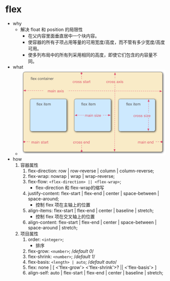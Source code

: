# flex

- why
    - 解决 float 和 position 的局限性
        - 在父内容里面垂直居中一个块内容。
        - 使容器的所有子项占用等量的可用宽度/高度，而不管有多少宽度/高度可用。
        - 使多列布局中的所有列采用相同的高度，即使它们包含的内容量不同。
- what
    - ![img](./assets/2023-04-06-21-24-31.png)
- how
    1. 容器属性
        1. flex-direction: row | row-reverse | column | column-reverse;
        2. flex-wrap: nowrap | wrap | wrap-reverse;
        3. flex-flow: `<flex-direction> || <flex-wrap>`;
           - flex-direction 和 flex-wrap的缩写
        4. justify-content: flex-start | flex-end | center | space-between | space-around;
           - 控制 flex 项在主轴上的位置
        5. align-items: flex-start | flex-end | center | baseline | stretch;
           - 控制 flex 项在交叉轴上的位置
        6. align-content: flex-start | flex-end | center | space-between | space-around | stretch;
    2. 项目属性
        1. order: `<integer>`;
           - 排序
        2. flex-grow: `<number>`; /*default 0*/
        3. flex-shrink: `<number>`; /*default 1*/
        4. flex-basis: `<length> | auto`; /*default auto*/
        5. flex: none | [ <'flex-grow'> <'flex-shrink'>? || <'flex-basis'> ]
        6. align-self: auto | flex-start | flex-end | center | baseline | stretch;
